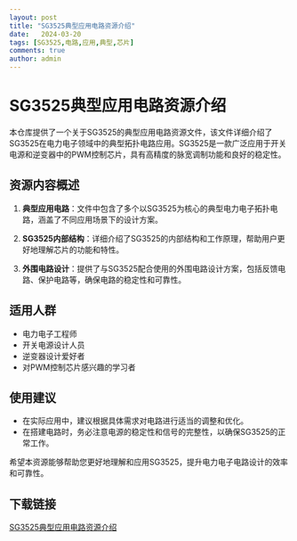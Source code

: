 ```yaml
---
layout: post
title: "SG3525典型应用电路资源介绍"
date:   2024-03-20
tags: [SG3525,电路,应用,典型,芯片]
comments: true
author: admin
---
```

# SG3525典型应用电路资源介绍

本仓库提供了一个关于SG3525的典型应用电路资源文件，该文件详细介绍了SG3525在电力电子领域中的典型拓扑电路应用。SG3525是一款广泛应用于开关电源和逆变器中的PWM控制芯片，具有高精度的脉宽调制功能和良好的稳定性。

## 资源内容概述

1. **典型应用电路**：文件中包含了多个以SG3525为核心的典型电力电子拓扑电路，涵盖了不同应用场景下的设计方案。

2. **SG3525内部结构**：详细介绍了SG3525的内部结构和工作原理，帮助用户更好地理解芯片的功能和特性。

3. **外围电路设计**：提供了与SG3525配合使用的外围电路设计方案，包括反馈电路、保护电路等，确保电路的稳定性和可靠性。

## 适用人群

- 电力电子工程师
- 开关电源设计人员
- 逆变器设计爱好者
- 对PWM控制芯片感兴趣的学习者

## 使用建议

- 在实际应用中，建议根据具体需求对电路进行适当的调整和优化。
- 在搭建电路时，务必注意电源的稳定性和信号的完整性，以确保SG3525的正常工作。

希望本资源能够帮助您更好地理解和应用SG3525，提升电力电子电路设计的效率和可靠性。

## 下载链接

[SG3525典型应用电路资源介绍](https://pan.quark.cn/s/ce20907c4ee1)